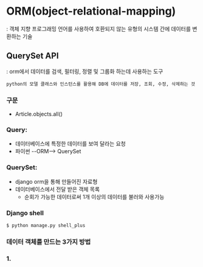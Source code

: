 # ORM(object-relational-mapping)

: 객체 지향 프로그래밍 언어를 사용하여 호환되지 않는 유형의 시스템 간에 데이터를 변환하는 기술

## QuerySet API

: orm에서 데이터를 검색, 필터링, 정렬 및 그룹화 하는데 사용하는 도구

```
python의 모델 클래스와 인스턴스를 활용해 DB에 데이터를 저장, 조회, 수정, 삭제하는 것
```

### 구문

- Article.objects.all()

### Query:

- 데이터베이스에 특정한 데이터를 보여 달라는 요청
- 파이썬 --ORM--> QuerySet

### QuerySet:

- django orm을 통해 만들어진 자료형
- 데이터베이스에서 전달 받은 객체 목록
  - 순회가 가능한 데이터로써 1개 이상의 데이터를 불러와 사용가능

### Django shell

```
$ python manage.py shell_plus
```

### 데이터 객체를 만드는 3가지 방법

### 1.
